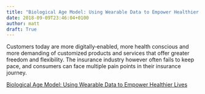 ```yaml
---
title: "Biological Age Model: Using Wearable Data to Empower Healthier Lives"
date: 2018-09-09T23:46:04+0100
author: matt
draft: True
---
```

Customers today are more digitally‐enabled, more health conscious and more demanding of customized products and services that offer greater freedom and flexibility. The insurance industry however often fails to keep pace, and consumers can face multiple pain points in their insurance journey.

[ Biological Age Model: Using Wearable Data to Empower Healthier Lives ]( https://www.scor.com/en/biological-age-model-bam )
